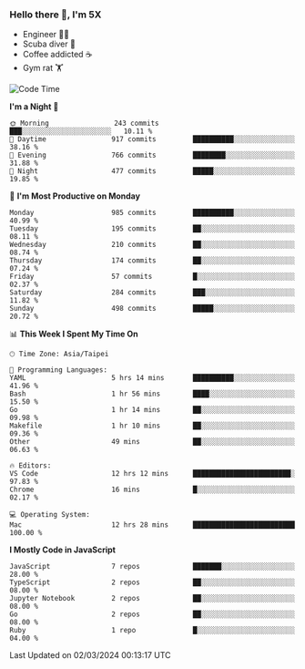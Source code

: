 ### Hello there 👋, I'm 5X

* Engineer 👨‍💻
* Scuba diver 🤿
* Coffee addicted ☕️
* Gym rat 🏋️

<!--START_SECTION:waka-->
![Code Time](http://img.shields.io/badge/Code%20Time-821%20hrs%2040%20mins-blue)

**I'm a Night 🦉** 

```text
🌞 Morning                243 commits         ███░░░░░░░░░░░░░░░░░░░░░░   10.11 % 
🌆 Daytime                917 commits         ██████████░░░░░░░░░░░░░░░   38.16 % 
🌃 Evening                766 commits         ████████░░░░░░░░░░░░░░░░░   31.88 % 
🌙 Night                  477 commits         █████░░░░░░░░░░░░░░░░░░░░   19.85 % 
```
📅 **I'm Most Productive on Monday** 

```text
Monday                   985 commits         ██████████░░░░░░░░░░░░░░░   40.99 % 
Tuesday                  195 commits         ██░░░░░░░░░░░░░░░░░░░░░░░   08.11 % 
Wednesday                210 commits         ██░░░░░░░░░░░░░░░░░░░░░░░   08.74 % 
Thursday                 174 commits         ██░░░░░░░░░░░░░░░░░░░░░░░   07.24 % 
Friday                   57 commits          █░░░░░░░░░░░░░░░░░░░░░░░░   02.37 % 
Saturday                 284 commits         ███░░░░░░░░░░░░░░░░░░░░░░   11.82 % 
Sunday                   498 commits         █████░░░░░░░░░░░░░░░░░░░░   20.72 % 
```


📊 **This Week I Spent My Time On** 

```text
🕑︎ Time Zone: Asia/Taipei

💬 Programming Languages: 
YAML                     5 hrs 14 mins       ██████████░░░░░░░░░░░░░░░   41.96 % 
Bash                     1 hr 56 mins        ████░░░░░░░░░░░░░░░░░░░░░   15.50 % 
Go                       1 hr 14 mins        ██░░░░░░░░░░░░░░░░░░░░░░░   09.98 % 
Makefile                 1 hr 10 mins        ██░░░░░░░░░░░░░░░░░░░░░░░   09.36 % 
Other                    49 mins             ██░░░░░░░░░░░░░░░░░░░░░░░   06.63 % 

🔥 Editors: 
VS Code                  12 hrs 12 mins      ████████████████████████░   97.83 % 
Chrome                   16 mins             █░░░░░░░░░░░░░░░░░░░░░░░░   02.17 % 

💻 Operating System: 
Mac                      12 hrs 28 mins      █████████████████████████   100.00 % 
```

**I Mostly Code in JavaScript** 

```text
JavaScript               7 repos             ███████░░░░░░░░░░░░░░░░░░   28.00 % 
TypeScript               2 repos             ██░░░░░░░░░░░░░░░░░░░░░░░   08.00 % 
Jupyter Notebook         2 repos             ██░░░░░░░░░░░░░░░░░░░░░░░   08.00 % 
Go                       2 repos             ██░░░░░░░░░░░░░░░░░░░░░░░   08.00 % 
Ruby                     1 repo              █░░░░░░░░░░░░░░░░░░░░░░░░   04.00 % 
```




 Last Updated on 02/03/2024 00:13:17 UTC
<!--END_SECTION:waka-->
